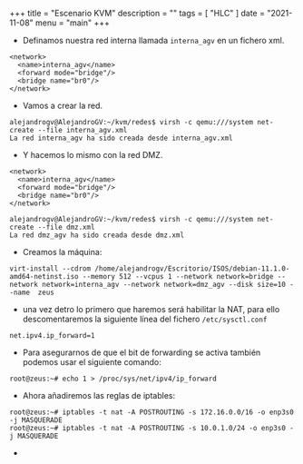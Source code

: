 +++
title = "Escenario KVM"
description = ""
tags = [
    "HLC"
]
date = "2021-11-08"
menu = "main"
+++

* Definamos nuestra red interna llamada `interna_agv` en un fichero xml.

~~~
<network>
  <name>interna_agv</name>
  <forward mode="bridge"/>
  <bridge name="br0"/>
</network>
~~~

* Vamos a crear la red.

~~~
alejandrogv@AlejandroGV:~/kvm/redes$ virsh -c qemu:///system net-create --file interna_agv.xml 
La red interna_agv ha sido creada desde interna_agv.xml
~~~

* Y hacemos lo mismo con la red DMZ.

~~~
<network>
  <name>interna_agv</name>
  <forward mode="bridge"/>
  <bridge name="br0"/>
</network>
~~~

~~~
alejandrogv@AlejandroGV:~/kvm/redes$ virsh -c qemu:///system net-create --file dmz.xml 
La red dmz_agv ha sido creada desde dmz.xml
~~~

* Creamos la máquina:

~~~
virt-install --cdrom /home/alejandrogv/Escritorio/ISOS/debian-11.1.0-amd64-netinst.iso --memory 512 --vcpus 1 --network network=bridge --network network=interna_agv --network network=dmz_agv --disk size=10 --name  zeus
~~~

* una vez detro lo primero que haremos será habilitar la NAT, para ello descomentaremos la siguiente línea del fichero `/etc/sysctl.conf`

~~~
net.ipv4.ip_forward=1
~~~

* Para asegurarnos de que el bit de forwarding se activa también podemos usar el siguiente comando:

~~~
root@zeus:~# echo 1 > /proc/sys/net/ipv4/ip_forward
~~~

* Ahora añadiremos las reglas de iptables:

~~~
root@zeus:~# iptables -t nat -A POSTROUTING -s 172.16.0.0/16 -o enp3s0 -j MASQUERADE
root@zeus:~# iptables -t nat -A POSTROUTING -s 10.0.1.0/24 -o enp3s0 -j MASQUERADE
~~~

* 
